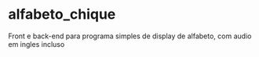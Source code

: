 # alfabeto_chique
Front e back-end para programa simples de display de alfabeto, com audio em ingles incluso

